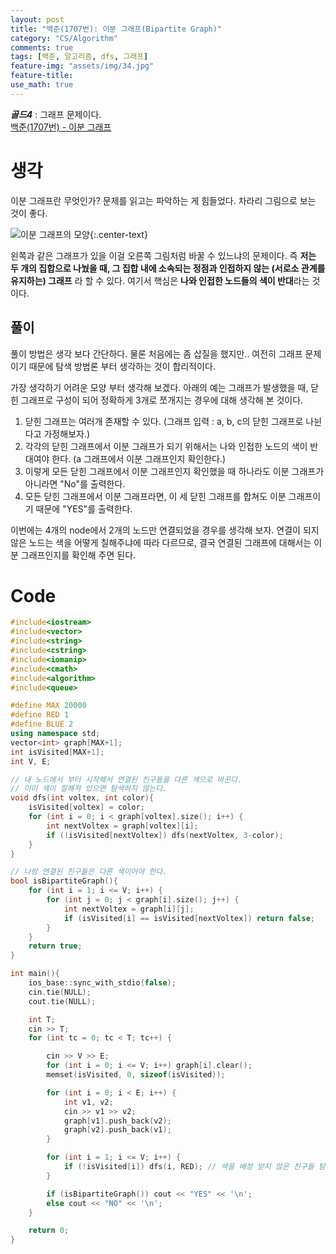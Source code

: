 ```yaml
---
layout: post
title: "백준(1707번): 이분 그래프(Bipartite Graph)"
category: "CS/Algorithm"
comments: true
tags: [백준, 알고리즘, dfs, 그래프]
feature-img: "assets/img/34.jpg"
feature-title:
use_math: true
---
```


**_골드4_** : 그래프 문제이다.  
[백준(1707번) - 이분 그래프](https://www.acmicpc.net/problem/1707)

# 생각

이분 그래프란 무엇인가? 문제를 읽고는 파악하는 게 힘들었다. 차라리 그림으로 보는 것이 좋다.

![이분 그래프의 모양](https://gmlwjd9405.github.io/images/data-structure-graph/bipartite-graph2.png){:.center-text}

왼쪽과 같은 그래프가 있을 이걸 오른쪽 그림처럼 바꿀 수 있느냐의 문제이다. 즉 **저는 두 개의 집합으로 나눴을 때, 그 집합 내에 소속되는 정점과 인접하지 않는 (서로소 관계를 유지하는) 그래프** 라 할 수 있다. 여기서 핵심은 **나와 인접한 노드들의 색이 반대**라는 것이다.

## 풀이

풀이 방법은 생각 보다 간단하다. 물론 처음에는 좀 삽질을 했지만.. 여전히 그래프 문제이기 때문에 탐색 방법론 부터 생각하는 것이 합리적이다.

가장 생각하기 어려운 모양 부터 생각해 보겠다. 아래의 예는 그래프가 발생했을 때, 닫힌 그래프로 구성이 되어 정확하게 3개로 쪼개지는 경우에 대해 생각해 본 것이다.

1. 닫힌 그래프는 여러개 존재할 수 있다. (그래프 입력 : a, b, c의 닫힌 그래프로 나뉜다고 가정해보자.)
2. 각각의 닫힌 그래프에서 이분 그래프가 되기 위해서는 나와 인접한 노드의 색이 반대여야 한다. (a 그래프에서 이분 그래프인지 확인한다.)
3. 이렇게 모든 닫힌 그래프에서 이분 그래프인지 확인했을 때 하나라도 이분 그래프가 아니라면 "No"를 출력한다.
4. 모든 닫힌 그래프에서 이분 그래프라면, 이 세 닫힌 그래프를 합쳐도 이분 그래프이기 때문에 "YES"를 출력한다.

이번에는 4개의 node에서 2개의 노드만 연결되었을 경우를 생각해 보자. 연결이 되지 않은 노드는 색을 어떻게 칠해주냐에 따라 다르므로, 결국 연결된 그래프에 대해서는 이분 그래프인지를 확인해 주면 된다.

# Code

```c++
#include<iostream>
#include<vector>
#include<string>
#include<cstring>
#include<iomanip>
#include<cmath>
#include<algorithm>
#include<queue>

#define MAX 20000
#define RED 1
#define BLUE 2
using namespace std;
vector<int> graph[MAX+1];
int isVisited[MAX+1];
int V, E;

// 내 노드에서 부터 시작해서 연결된 친구들을 다른 색으로 바꾼다.
// 이미 색이 칠해져 있으면 탐색하지 않는다.
void dfs(int voltex, int color){
    isVisited[voltex] = color;
    for (int i = 0; i < graph[voltex].size(); i++) {
        int nextVoltex = graph[voltex][i];
        if (!isVisited[nextVoltex]) dfs(nextVoltex, 3-color);
    }
}

// 나랑 연결된 친구들은 다른 색이어야 한다.
bool isBipartiteGraph(){
    for (int i = 1; i <= V; i++) {
        for (int j = 0; j < graph[i].size(); j++) {
            int nextVoltex = graph[i][j];
            if (isVisited[i] == isVisited[nextVoltex]) return false;
        }
    }
    return true;
}

int main(){
    ios_base::sync_with_stdio(false);
    cin.tie(NULL);
    cout.tie(NULL);

    int T;
    cin >> T;
    for (int tc = 0; tc < T; tc++) {

        cin >> V >> E;
        for (int i = 0; i <= V; i++) graph[i].clear();
        memset(isVisited, 0, sizeof(isVisited));

        for (int i = 0; i < E; i++) {
            int v1, v2;
            cin >> v1 >> v2;
            graph[v1].push_back(v2);
            graph[v2].push_back(v1);
        }

        for (int i = 1; i <= V; i++) {
            if (!isVisited[i]) dfs(i, RED); // 색을 배정 받지 않은 친구들 탐색
        }

        if (isBipartiteGraph()) cout << "YES" << '\n';
        else cout << "NO" << '\n';
    }

    return 0;
}

```
